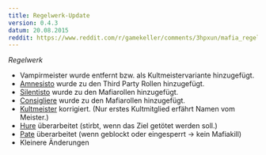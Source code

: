 ```yaml
---
title: Regelwerk-Update
version: 0.4.3
datum: 20.08.2015
reddit: https://www.reddit.com/r/gamekeller/comments/3hpxun/mafia_regelwerk_update_043/
---
```


_Regelwerk_

* Vampirmeister wurde entfernt bzw. als Kultmeistervariante hinzugefügt.
* [Amnesisto](../roles/#amnesisto) wurde zu den Third Party Rollen hinzugefügt.
* [Silentisto](../roles/#silentisto) wurde zu den Mafiarollen hinzugefügt.
* [Consigliere](../roles/#consigliere) wurde zu den Mafiarollen hinzugefügt.
* [Kultmeister](../roles/#kultmeister) korrigiert. (Nur erstes Kultmitglied erfährt Namen vom Meister.)
* [Hure](../roles/#hure) überarbeitet (stirbt, wenn das Ziel getötet werden soll.)
* [Pate](../roles/#pate) überarbeitet (wenn geblockt oder eingesperrt -> kein Mafiakill)
* Kleinere Änderungen